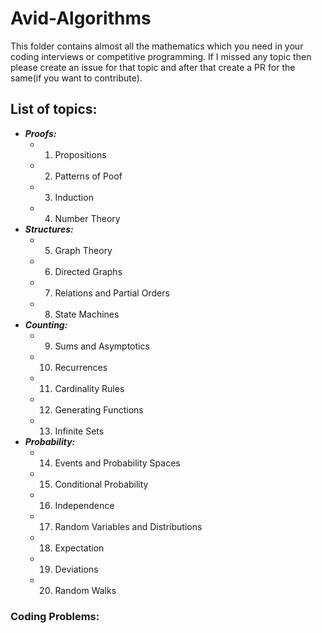 
# Avid-Algorithms
This folder contains almost all the mathematics which you need in your coding interviews or competitive programming. If I missed any topic then please create an issue for that topic and after that create a PR for the same(if you want to contribute). 

## List of topics:
- ***Proofs:***
	- 1. Propositions
	- 2. Patterns of Poof
	- 3. Induction
	- 4. Number Theory
- ***Structures:***
	- 5. Graph Theory
	- 6. Directed Graphs
	- 7.  Relations and Partial Orders
	- 8. State Machines
- ***Counting:***
	- 9. Sums and Asymptotics
	- 10. Recurrences
	- 11. Cardinality Rules
	-  12. Generating Functions
	- 13. Infinite Sets
- ***Probability:***
	- 14. Events and Probability Spaces
	- 15. Conditional Probability
	- 16. Independence
	- 17. Random Variables and Distributions
	- 18. Expectation
	- 19. Deviations
	- 20. Random Walks

### Coding Problems:

